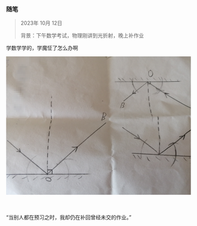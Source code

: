 ### 随笔

> 2023年 10月 12日
> 
> 背景：下午数学考试，物理刚讲到光折射，晚上补作业

学数学学的，学魔怔了怎么办啊

![《尺规作图，但是是物理》](2023-10-12-1.jpg)

　

“当别人都在预习之时，我却仍在补回曾经未交的作业。”
